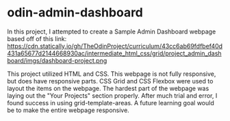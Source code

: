 # odin-admin-dashboard

In this project, I attempted to create a Sample Admin Dashboard webpage based off of this link: https://cdn.statically.io/gh/TheOdinProject/curriculum/43cc6ab69fdfbef40d431a65677d2144668930ac/intermediate_html_css/grid/project_admin_dashboard/imgs/dashboard-project.png

This project utilized HTML and CSS.  This webpage is not fully responsive, but does have responsive parts.  CSS Grid and CSS Flexbox were used to layout the items on the webpage.  The hardest part of the webpage was laying out the "Your Projects" section properly.  After much trial and error, I found success in using grid-template-areas.  A future learning goal would be to make the entire webpage responsive.
